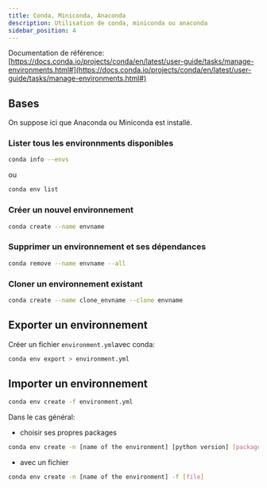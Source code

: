 ```yaml
---
title: Conda, Miniconda, Anaconda
description: Utilisation de conda, miniconda ou anaconda
sidebar_position: 4
---
```


Documentation de référence: [https://docs.conda.io/projects/conda/en/latest/user-guide/tasks/manage-environments.html#](https://docs.conda.io/projects/conda/en/latest/user-guide/tasks/manage-environments.html#)

## Bases

On suppose ici que Anaconda ou Miniconda est installé.

### Lister tous les environnments disponibles

```bash
conda info --envs
```

ou

```bash
conda env list
```

### Créer un nouvel environnement

```bash
conda create --name envname
```

### Supprimer un environnement et ses dépendances

```bash
conda remove --name envname --all
```

### Cloner un environnement existant

```bash
conda create --name clone_envname --clone envname
```

## Exporter un environnement

Créer un fichier `environment.yml`avec conda:

```bash
conda env export > environment.yml
```

## Importer un environnement

```bash
conda env create -f environment.yml
```

Dans le cas général:

- choisir ses propres packages

```bash
conda env create -n [name of the environment] [python version] [packages]
```

- avec un fichier

```bash
conda env create -n [name of the environment] -f [file]
```
